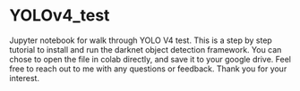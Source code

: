 # YOLOv4_test
Jupyter notebook for  walk through YOLO V4 test.
This is a step by step tutorial to install and run the darknet object detection framework. You can chose to open the file in colab directly, and save it to your google drive.
Feel free to reach out to me with any questions or feedback. Thank you for your interest.
